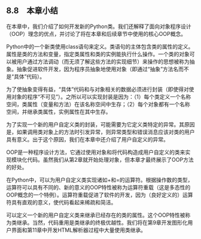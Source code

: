    

## 8.8　本章小结

在本章中，我们介绍了如何开发新的Python类。我们还解释了面向对象程序设计（OOP）理念的优点，并讨论了将在本章和后续章节中使用的核心OOP概念。

Python中的一个新类使用class语句来定义。类语句的主体包含类的属性的定义。属性是类的方法和变量，指定类属性和类的实例能执行什么操作。一个类的对象可以被用户通过方法调动（而无须了解这些方法的实现细节）来操作的思想被称为抽象。抽象促进软件开发，因为程序员抽象地使用对象（即通过“抽象”方法名而不是“具体”代码）。

为了使抽象变得有益，“具体”代码和与对象相关的数据必须进行封装（即使得对使用对象的程序“不可见”）。之所以可以实现封装是因为：（1）每个类定义一个名称空间，类属性（变量和方法）在该名称空间中生存；（2）每个对象都有一个名称空间，并继承类属性，实例属性在其中生存。

为了实现一个新的用户自定义类的封装，可能需要为它定义类特定的异常。其原因是，如果调用类对象上的方法时引发异常，则异常类型和错误消息应该对类的用户具有意义。出于这个原因，我们在本章中还介绍了用户自定义的异常。

OOP是一种程序设计方法，它通过使用对象和将代码构造成用户自定义的类来实现模块化代码。虽然我们从第2章就开始处理对象，但本章才最终展示了OOP方法的好处。

在Python中，可以为用户自定义类实现诸如+和=的运算符。根据操作数的类型，运算符可以具有不同的、新的意义的OOP特性被称为运算符重载（这是多态性的OOP概念的一个特例）。运算符重载促进了软件的开发，因为（良好定义的）运算符具有直观的意义，使代码看起来稀疏和简洁。

可以定义一个新的用户自定义类来继承已经存在的类的属性。这个OOP特性被称为类继承。当然，代码重用是类继承的终极优越性。我们将在第9章开发图形化用户界面和第11章中开发HTML解析器过程中大量使用类继承。